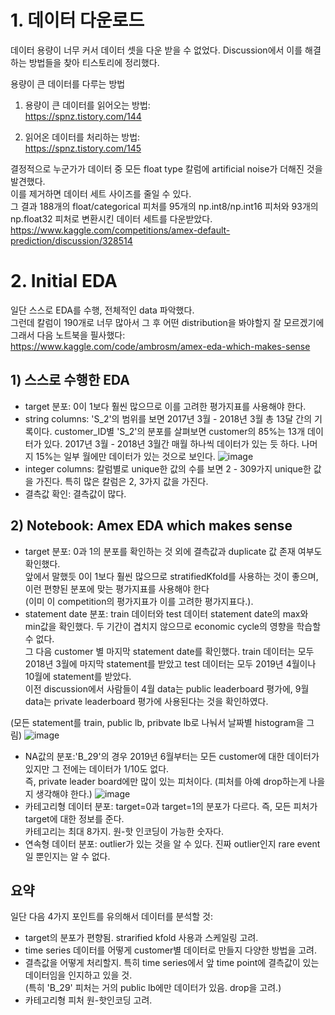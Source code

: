 # 1. 데이터 다운로드
데이터 용량이 너무 커서 데이터 셋을 다운 받을 수 없었다. Discussion에서 이를 해결하는 방법들을 찾아 티스토리에 정리했다.  

용량이 큰 데이터를 다루는 방법  
1) 용량이 큰 데이터를 읽어오는 방법:  
https://spnz.tistory.com/144

2) 읽어온 데이터를 처리하는 방법:  
https://spnz.tistory.com/145
 
결정적으로 누군가가 데이터 중 모든 float type 칼럼에 artificial noise가 더해진 것을 발견했다.  
이를 제거하면 데이터 세트 사이즈를 줄일 수 있다.  
그 결과 188개의 float/categorical 피처를 95개의 np.int8/np.int16 피처와 93개의 np.float32 피처로 변환시킨 데이터 세트를 다운받았다.
https://www.kaggle.com/competitions/amex-default-prediction/discussion/328514

# 2. Initial EDA
일단 스스로 EDA를 수행, 전체적인 data 파악했다.  
그런데 칼럼이 190개로 너무 많아서 그 후 어떤 distribution을 봐야할지 잘 모르겠기에    
그래서 다음 노트북을 필사했다:  
https://www.kaggle.com/code/ambrosm/amex-eda-which-makes-sense

## 1) 스스로 수행한 EDA
* target 분포: 0이 1보다 훨씬 많으므로 이를 고려한 평가지표를 사용해야 한다.
* string columns: 'S_2'의 범위를 보면 2017년 3월 - 2018년 3월 총 13달 간의 기록이다.
customer_ID별 'S_2'의 분포를 살펴보면 customer의 85%는 13개 데이터가 있다. 2017년 3월 - 2018년 3월간 매월 하나씩 데이터가 있는 듯 하다.
나머지 15%는 일부 월에만 데이터가 있는 것으로 보인다. 
![image](https://user-images.githubusercontent.com/87534455/176506695-917b4e38-5765-4e86-9a44-669423a77f20.png)
* integer columns: 칼럼별로 unique한 값의 수를 보면 2 - 309가지 unique한 값을 가진다. 특히 많은  칼럼은 2, 3가지 값을 가진다. 
* 결측값 확인: 결측값이 많다.

## 2) Notebook: Amex EDA which makes sense
* target 분포: 0과 1의 분포를 확인하는 것 외에 결측값과 duplicate 값 존재 여부도 확인했다.  
앞에서 말했듯 0이 1보다 훨씬 많으므로 stratifiedKfold를 사용하는 것이 좋으며, 이런 편향된 분포에 맞는 평가지표를 사용해야 한다  
(이미 이 competition의 평가지표가 이를 고려한 평가지표다.).
* statement date 분포:
train 데이터와 test 데이터 statement date의 max와 min값을 확인했다.
두 기간이 겹치지 않으므로 economic cycle의 영향을 학습할 수 없다.  
그 다음 customer 별 마지막 statement date를 확인했다. train 데이터는 모두 2018년 3월에 마지막 statement를 받았고 test 데이터는 모두 2019년 4월이나 10월에 statement를 받았다.  
이전 discussion에서 사람들이 4월 data는 public leaderboard  평가에, 9월 data는 private leaderboard 평가에 사용된다는 것을 확인하였다.  

(모든 statement를 train, public lb, pribvate lb로 나눠서 날짜별 histogram을 그림)
![image](https://user-images.githubusercontent.com/87534455/176506911-4edeeea0-3967-4355-b628-faf3d8972e1f.png)

* NA값의 분포:'B_29'의 경우 2019년 6월부터는 모든 customer에 대한 데이터가 있지만 그 전에는 데이터가 1/10도 없다.  
즉, private leader board에만 많이 있는 피처이다. (피처를 아예 drop하는게 나을지 생각해야 한다.)
![image](https://user-images.githubusercontent.com/87534455/176506999-d0cfd150-e60e-4ec1-977d-49a1d28a8967.png)
* 카테고리형 데이터 분포: target=0과 target=1의 분포가 다르다. 즉, 모든 피처가 target에 대한 정보를 준다.  
카테고리는 최대 8가지. 원-핫 인코딩이 가능한 숫자다. 
* 연속형 데이터 분포: outlier가 있는 것을 알 수 있다. 진짜 outlier인지 rare event일 뿐인지는 알 수 없다.

## 요약  
일단 다음 4가지 포인트를 유의해서 데이터를 분석할 것:  
* target의 분포가 편향됨. strarified kfold 사용과 스케일링 고려. 
* time series 데이터를 어떻게 customer별 데이터로 만들지 다양한 방법을 고려. 
* 결측값을 어떻게 처리할지. 특히 time series에서 앞 time point에 결측값이 있는 데이터임을 인지하고 있을 것.  
(특히 'B_29' 피처는 거의 public lb에만 데이터가 있음. drop을 고려.)
* 카테고리형 피처 원-핫인코딩 고려.
 
